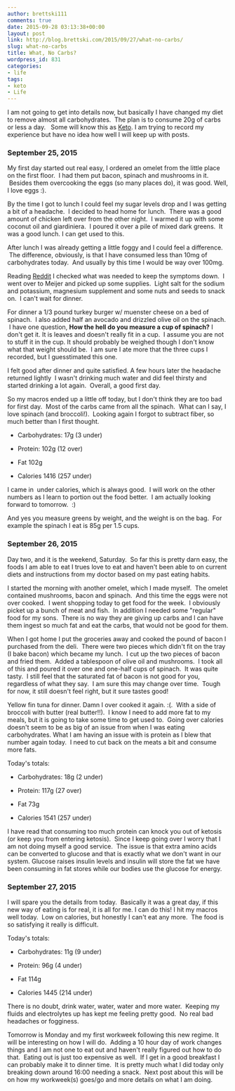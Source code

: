 ```yaml
---
author: brettski111
comments: true
date: 2015-09-28 03:13:38+00:00
layout: post
link: http://blog.brettski.com/2015/09/27/what-no-carbs/
slug: what-no-carbs
title: What, No Carbs?
wordpress_id: 831
categories:
- life
tags:
- keto
- Life
---
```


I am not going to get into details now, but basically I have changed my diet to remove almost all carbohydrates.  The plan is to consume 20g of carbs or less a day.   Some will know this as [Keto](https://docs.google.com/document/d/1gZfJejOM8fJsX1iCilmnpp1qmT_KncJwWCR4-EsaEHc/edit?pli=1). I am trying to record my experience but have no idea how well I will keep up with posts.


### September 25, 2015


My first day started out real easy, I ordered an omelet from the little place on the first floor.  I had them put bacon, spinach and mushrooms in it.  Besides them overcooking the eggs (so many places do), it was good. Well, I love eggs :).

By the time I got to lunch I could feel my sugar levels drop and I was getting a bit of a headache.  I decided to head home for lunch.  There was a good amount of chicken left over from the other night.  I warmed it up with some coconut oil and giardiniera.  I poured it over a pile of mixed dark greens.  It was a good lunch. I can get used to this.

After lunch I was already getting a little foggy and I could feel a difference.  The difference, obviously, is that I have consumed less than 10mg of carbohydrates today.  And usually by this time I would be way over 100mg.

Reading [Reddit](https://www.reddit.com/r/keto) I checked what was needed to keep the symptoms down.  I went over to Meijer and picked up some supplies.  Light salt for the sodium and potassium, magnesium supplement and some nuts and seeds to snack on.  I can't wait for dinner.

For dinner a 1/3 pound turkey burger w/ muenster cheese on a bed of spinach.  I also added half an avocado and drizzled olive oil on the spinach.  I have one question, **How the hell do you measure a cup of spinach?** I don't get it. It is leaves and doesn't really fit in a cup.  I assume you are not to stuff it in the cup. It should probably be weighed though I don't know what that weight should be.  I am sure I ate more that the three cups I recorded, but I guesstimated this one.

I felt good after dinner and quite satisfied. A few hours later the headache returned lightly  I wasn't drinking much water and did feel thirsty and started drinking a lot again.  Overall, a good first day.

So my macros ended up a little off today, but I don't think they are too bad for first day.  Most of the carbs came from all the spinach.  What can I say, I love spinach (and broccoli!).  Looking again I forgot to subtract fiber, so much better than I first thought.



	
  * Carbohydrates: 17g (3 under)

	
  * Protein: 102g (12 over)

	
  * Fat 102g

	
  * Calories 1416 (257 under)


I came in  under calories, which is always good.  I will work on the other numbers as I learn to portion out the food better.  I am actually looking forward to tomorrow.  :)

And yes you measure greens by weight, and the weight is on the bag.  For example the spinach I eat is 85g per 1.5 cups.


### September 26, 2015


Day two, and it is the weekend, Saturday.  So far this is pretty darn easy, the foods I am able to eat I trues love to eat and haven't been able to on current diets and instructions from my doctor based on my past eating habits.

I started the morning with another omelet, which I made myself.  The omelet contained mushrooms, bacon and spinach.  And this time the eggs were not over cooked.  I went shopping today to get food for the week.  I obviously picket up a bunch of meat and fish.  In addition I needed some "regular" food for my sons.  There is no way they are giving up carbs and I can have them ingest so much fat and eat the carbs, that would not be good for them.

When I got home I put the groceries away and cooked the pound of bacon I purchased from the deli.  There were two pieces which didn't fit on the tray (I bake bacon) which became my lunch.  I cut up the two pieces of bacon and fried them.  Added a tablespoon of olive oil and mushrooms.  I took all of this and poured it over one and one-half cups of spinach.  It was quite tasty.  I still feel that the saturated fat of bacon is not good for you, regardless of what they say.  I am sure this may change over time.  Tough for now, it still doesn't feel right, but it sure tastes good!

Yellow fin tuna for dinner. Damn I over cooked it again. :(.  With a side of broccoli with butter (real butter!!).  I know I need to add more fat to my meals, but it is going to take some time to get used to.  Going over calories doesn't seem to be as big of an issue from when I was eating carbohydrates. What I am having an issue with is protein as I blew that number again today.  I need to cut back on the meats a bit and consume more fats.

Today's totals:



	
  * Carbohydrates: 18g (2 under)

	
  * Protein: 117g (27 over)

	
  * Fat 73g

	
  * Calories 1541 (257 under)


I have read that consuming too much protein can knock you out of ketosis (or keep you from entering ketosis).  Since I keep going over I worry that I am not doing myself a good service.  The issue is that extra amino acids can be converted to glucose and that is exactly what we don't want in our system. Glucose raises insulin levels and insulin will store the fat we have been consuming in fat stores while our bodies use the glucose for energy.


### September 27, 2015


I will spare you the details from today.  Basically it was a great day, if this new way of eating is for real, it is all for me. I can do this! I hit my macros well today.  Low on calories, but honestly I can't eat any more.  The food is so satisfying it really is difficult.

Today's totals:



	
  * Carbohydrates: 11g (9 under)

	
  * Protein: 96g (4 under)

	
  * Fat 114g

	
  * Calories 1445 (214 under)


There is no doubt, drink water, water, water and more water.  Keeping my fluids and electrolytes up has kept me feeling pretty good.  No real bad headaches or fogginess.

Tomorrow is Monday and my first workweek following this new regime. It will be interesting on how I will do.  Adding a 10 hour day of work changes things and I am not one to eat out and haven't really figured out how to do that.  Eating out is just too expensive as well.  If I get in a good breakfast I can probably make it to dinner time.  It is pretty much what I did today only breaking down around 16:00 needing a snack.  Next post about this will be on how my workweek(s) goes/go and more details on what I am doing.
